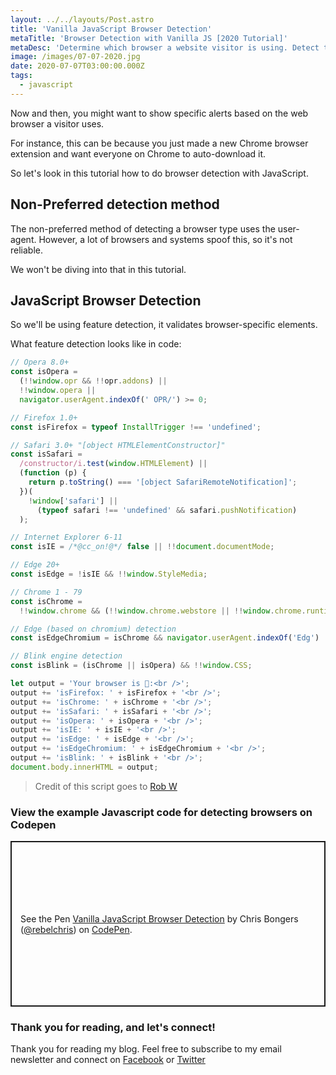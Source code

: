 ```yaml
---
layout: ../../layouts/Post.astro
title: 'Vanilla JavaScript Browser Detection'
metaTitle: 'Browser Detection with Vanilla JS [2020 Tutorial]'
metaDesc: 'Determine which browser a website visitor is using. Detect the browser with this JavaScript code examples.'
image: /images/07-07-2020.jpg
date: 2020-07-07T03:00:00.000Z
tags:
  - javascript
---
```


Now and then, you might want to show specific alerts based on the web browser a visitor uses.

For instance, this can be because you just made a new Chrome browser extension and want everyone on Chrome to auto-download it.

So let's look in this tutorial how to do browser detection with JavaScript.

## Non-Preferred detection method

The non-preferred method of detecting a browser type uses the user-agent. However, a lot of browsers and systems spoof this, so it's not reliable.

We won't be diving into that in this tutorial.

## JavaScript Browser Detection

So we'll be using feature detection, it validates browser-specific elements.

What feature detection looks like in code:

```js
// Opera 8.0+
const isOpera =
  (!!window.opr && !!opr.addons) ||
  !!window.opera ||
  navigator.userAgent.indexOf(' OPR/') >= 0;

// Firefox 1.0+
const isFirefox = typeof InstallTrigger !== 'undefined';

// Safari 3.0+ "[object HTMLElementConstructor]"
const isSafari =
  /constructor/i.test(window.HTMLElement) ||
  (function (p) {
    return p.toString() === '[object SafariRemoteNotification]';
  })(
    !window['safari'] ||
      (typeof safari !== 'undefined' && safari.pushNotification)
  );

// Internet Explorer 6-11
const isIE = /*@cc_on!@*/ false || !!document.documentMode;

// Edge 20+
const isEdge = !isIE && !!window.StyleMedia;

// Chrome 1 - 79
const isChrome =
  !!window.chrome && (!!window.chrome.webstore || !!window.chrome.runtime);

// Edge (based on chromium) detection
const isEdgeChromium = isChrome && navigator.userAgent.indexOf('Edg') != -1;

// Blink engine detection
const isBlink = (isChrome || isOpera) && !!window.CSS;

let output = 'Your browser is 🎩:<br />';
output += 'isFirefox: ' + isFirefox + '<br />';
output += 'isChrome: ' + isChrome + '<br />';
output += 'isSafari: ' + isSafari + '<br />';
output += 'isOpera: ' + isOpera + '<br />';
output += 'isIE: ' + isIE + '<br />';
output += 'isEdge: ' + isEdge + '<br />';
output += 'isEdgeChromium: ' + isEdgeChromium + '<br />';
output += 'isBlink: ' + isBlink + '<br />';
document.body.innerHTML = output;
```

> Credit of this script goes to [Rob W](https://stackoverflow.com/questions/9847580/how-to-detect-safari-chrome-ie-firefox-and-opera-browser)

### View the example Javascript code for detecting browsers on Codepen

<p class="codepen" data-height="265" data-theme-id="dark" data-default-tab="js,result" data-user="rebelchris" data-slug-hash="VweXwLV" style="height: 265px; box-sizing: border-box; display: flex; align-items: center; justify-content: center; border: 2px solid; margin: 1em 0; padding: 1em;" data-pen-title="Vanilla JavaScript Browser Detection">
  <span>See the Pen <a href="https://codepen.io/rebelchris/pen/VweXwLV">
  Vanilla JavaScript Browser Detection</a> by Chris Bongers (<a href="https://codepen.io/rebelchris">@rebelchris</a>)
  on <a href="https://codepen.io">CodePen</a>.</span>
</p>
<script async src="https://static.codepen.io/assets/embed/ei.js"></script>

### Thank you for reading, and let's connect!

Thank you for reading my blog. Feel free to subscribe to my email newsletter and connect on [Facebook](https://www.facebook.com/DailyDevTipsBlog) or [Twitter](https://twitter.com/DailyDevTips1)
